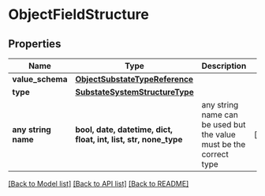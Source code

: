 # ObjectFieldStructure


## Properties
Name | Type | Description | Notes
------------ | ------------- | ------------- | -------------
**value_schema** | [**ObjectSubstateTypeReference**](ObjectSubstateTypeReference.md) |  | 
**type** | [**SubstateSystemStructureType**](SubstateSystemStructureType.md) |  | 
**any string name** | **bool, date, datetime, dict, float, int, list, str, none_type** | any string name can be used but the value must be the correct type | [optional]

[[Back to Model list]](../README.md#documentation-for-models) [[Back to API list]](../README.md#documentation-for-api-endpoints) [[Back to README]](../README.md)


